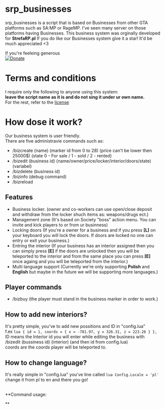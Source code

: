 # srp_businesses
srp_businesses is a script that is based on Businesses from other GTA platforms such as SA:MP or RageMP. I've seen many server on those platforms having Businesses.
This business system was orginally developed for **StrefaRP.pl** If you do like our Businesses system give it a star! It'd be much appreciated <3

If you're feeleing generous<br>
<a href="https://paypal.me/pools/c/8g4D2PWQCG" rel="nofollow"><img src="https://camo.githubusercontent.com/d5d24e33e2f4b6fe53987419a21b203c03789a8f/68747470733a2f2f696d672e736869656c64732e696f2f62616467652f446f6e6174652d50617950616c2d677265656e2e737667" alt="Donate" data-canonical-src="https://img.shields.io/badge/Donate-PayPal-green.svg" style="max-width:100%;"></a>

# Terms and conditions
I require only the following to anyone using this system:<br> **leave the script name as it is and do not sing it under ur own name.**
<br>For the rest, refer to the [license](https://github.com/Ezi2k/srp_businesses/blob/master/docs/LICENSE)

# How dose it work?
Our business system is user friendly.<br>
There are five administravie commands such as:
- /bizcreate (name) (marker id from 0 to 28) (price can't be lower then 25000$) (state 0 - For sale / 1 - sold / 2 - rented)
- /bizedit (business id) (name/owner/price/locker/interior/doors/state) (variabel)
- /bizdelete (business id)
- /bizinfo (debug command)
- /bizreload

## Features
- Business locker. (owner and co-workers can use open/close deposit and withdraw from the locker shuch items as: weapons/drugs ect.)
- Management zone (It's based on Society "boss" action menu. You can invite and kick players to or from ur businness)
- Locking doors (If you're a owner for a business and if you press **[L]** on your keyboard you will lock the doors. If doors are locked no one can entry or exit your business.)
- Entring the interior (If your business has an interior assigned then you can simply press **[E]** if the doors are unlocked then you will be teleported to the interior and from the same place you can press **[E]** once againg and you will be teleported from the interior.)
- Multi language support (Currently we're only supporting **Polish** and **English** but maybe in the future we will be supporting more languages.)

## Player commands
- /bizbuy (the player must stand in the business marker in order to work.)

## How to add new interiors?
It's pretty simple, you've to add new possitions and ID in "config.lua"<br> f.ex ```lua { id = 1, coords = { x = -781.97, y = 326.31, z = 223.26 } },```
ID means the Interior id you will enter while editing the business with /bizedit (bussiness id) (interior) (and then id from config.lua)
<br>
coords are the coords player will be teleported to.

## How to change language?
It's really simple in "config.lua" you've line called ```lua Config.Locale = 'pl'``` change it from pl to en and there you go!

<br>
**Command usage:

**
